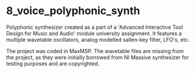 # 8_voice_polyphonic_synth
Polyphonic synthesizer created as a part of a 'Advanced Interactive Tool Design for Music and Audio' module university assignment. It features a multiple wavetable oscillators, analog modelled sallen-key filter, LFO's, etc.

The project was coded in MaxMSP. The wavetable files are missing from the project, as they were initially borrowed from NI Massive synthesizer for testing purposes and are copyrighted.
